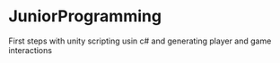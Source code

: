 # JuniorProgramming
First steps with unity scripting usin c# and generating player and game interactions
